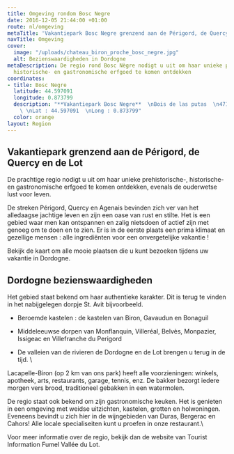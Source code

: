 ```yaml
---
title: Omgeving rondom Bosc Negre
date: 2016-12-05 21:44:00 +01:00
route: nl/omgeving
metaTitle: 'Vakantiepark Bosc Negre grenzend aan de Périgord, de Quercy en de Lot  '
navTitle: Omgeving
cover:
  image: "/uploads/chateau_biron_proche_bosc_negre.jpg"
  alt: Bezienswaardigheden in Dordogne
metaDescription: De regio rond Bosc Nègre nodigt u uit om haar unieke prehistorische-,
  historische- en gastronomische erfgoed te komen ontdekken
coordinates:
- title: Bosc Negre
  latitude: 44.597091
  longitude: 0.873799
  description: "**Vakantiepark Bosc Negre**  \nBois de las putas  \n47150 Lacapelle-Biron
    \ \nLat : 44.597091  \nLong : 0.873799"
  color: orange
layout: Region
---
```


## Vakantiepark grenzend aan de Périgord, de Quercy en de Lot

De prachtige regio nodigt u uit om haar unieke prehistorische-, historische- en gastronomische erfgoed te komen ontdekken, evenals de ouderwetse lust voor leven.

De streken Périgord, Quercy en Agenais bevinden zich ver van het alledaagse jachtige leven en zijn een oase van rust en stilte. Het is een gebied waar men kan ontspannen en zalig nietsdoen of actief zijn met genoeg om te doen en te zien. Er is in de eerste plaats een prima klimaat en gezellige mensen : alle ingrediënten voor een onvergetelijke vakantie !

Bekijk de kaart om alle mooie plaatsen die u kunt bezoeken tijdens uw vakantie in Dordogne.

## Dordogne bezienswaardigheden

Het gebied staat bekend om haar authentieke karakter. Dit is terug te vinden in het nabijgelegen dorpje St. Avit bijvoorbeeld.

* Beroemde kastelen : de kastelen van Biron, Gavaudun en Bonaguil

* Middeleeuwse dorpen van Monflanquin, Villeréal, Belvès, Monpazier, Issigeac en Villefranche du Perigord

* De valleien van de rivieren de Dordogne en de Lot brengen u terug in de tijd. \


Lacapelle-Biron (op 2 km van ons park) heeft alle voorzieningen: winkels, apotheek, arts, restaurants, garage, tennis, enz. De bakker bezorgt iedere morgen vers brood, traditioneel gebakken in een watermolen.

De regio staat ook bekend om zijn gastronomische keuken. Het is genieten in een omgeving met weidse uitzichten, kastelen, grotten en holwoningen. Eveneens bevindt u zich hier in de wijngebieden van Duras, Bergerac en Cahors! Alle locale specialiseiten kunt u proefen in onze restaurant.\

Voor meer informatie over de regio, bekijk dan de website van Tourist Information Fumel Vallée du Lot.